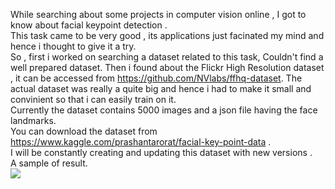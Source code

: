 While searching about some projects in computer vision online , I got to know about facial keypoint detection .
<br>
This task came to be very good , its applications just facinated my mind and hence i thought to give it a try.
<br>
So , first i worked on searching a dataset related to this task, Couldn't find a well prepared dataset. Then i found about the Flickr High Resolution dataset , it can be accessed from https://github.com/NVlabs/ffhq-dataset.
The actual dataset was really a quite big and hence i had to make it small and convinient so that i can easily train on it.
<br>
Currently the dataset contains 5000 images and a json file having the face landmarks. <br>
You can download the dataset from https://www.kaggle.com/prashantarorat/facial-key-point-data .
<br>
I will be constantly creating and updating this dataset with new versions .
<br>
A sample of result.
<br>
![](https://github.com/NeyoxDrago/Object-Detection-Work/blob/main/Facial%20Key%20Points%20detection/download.png)
